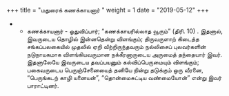 ﻿+++
title = "மதுரைக் கணக்காயனார்  "
weight = 1
date = "2019-05-12"
+++


- -  கணக்காயனார் - ஓதுவிப்பார்; “கணக்காயரில்லாத வூரும்” (திரி. 10) . இதனால், இவருடைய தொழில் இன்னதென்று விளங்கும்; திருவருளாற் கிடைத்த சங்கப்பலகையில் முதலில் ஏறி வீற்றிருந்தவரும் நல்லிசைப் புலவர்களின் நடுநாயகமாக விளங்கியவருமான நக்கீரனாருடைய அருமைத் தந்தையார் இவர். இதனாலேயே இவருடைய தவப்பயனும் கல்விப்பெருமையும் விளங்கும்; பகைவருடைய பெருஞ்சேனையைத் தனியே நின்று தடுக்கும் ஒரு வீரனை, “பெருங்கடற் காழி யனையன்”, “தொன்மைசுட்டிய வண்மையோன்” என்று இவர் பாராட்டினர். 
